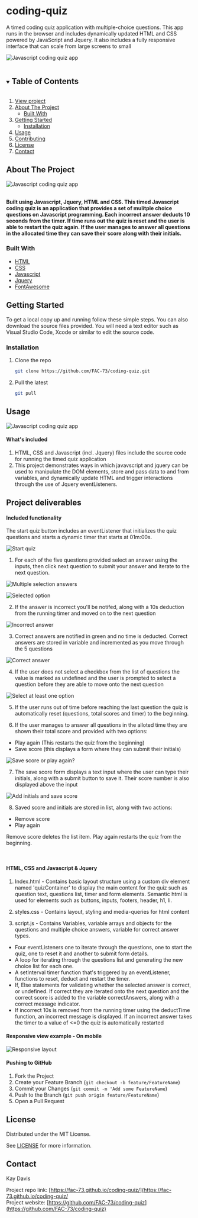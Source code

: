 # coding-quiz
A timed coding quiz application with multiple-choice questions. This app runs in the browser and includes dynamically updated HTML and CSS powered by JavaScript and Jquery. It also includes a fully responsive interface that can scale from large screens to small


![Javascript coding quiz app](https://github.com/FAC-73/coding-quiz/blob/main/Assets/Images/CodingQuizDemo.png?raw=true "Javascript coding quiz app")

<!-- TABLE OF CONTENTS -->
<details open="open">
  <summary><h2 style="display: inline-block">Table of Contents</h2></summary>
  <ol>
     <li>
      <a href="https://fac-73.github.io/coding-quiz/">View project</a></li>
    <li>
      <a href="#about-the-project">About The Project</a>
      <ul>
        <li><a href="#built-with">Built With</a></li>
      </ul>
    </li>
    <li>
      <a href="#getting-started">Getting Started</a>
      <ul>
        <li><a href="#installation">Installation</a></li>
      </ul>
    </li>
    <li><a href="#usage">Usage</a></li>
    <li><a href="#contributing">Contributing</a></li>
    <li><a href="#license">License</a></li>
    <li><a href="#contact">Contact</a></li>
  </ol>
</details>


<!-- ABOUT THE PROJECT -->
## About The Project

![Javascript coding quiz app](https://github.com/FAC-73/coding-quiz/blob/main/Assets/Images/score-total.png?raw=true "Javascript coding quiz app")
<br><br>

**Built using Javascript, Jquery, HTML and CSS. This timed Javascript coding quiz is an application that provides a set of mulitple choice questions on Javascript programming. Each incorrect answer deducts 10 seconds from the timer. If time runs out the quiz is reset and the user is able to restart the quiz again. If the user manages to answer all questions in the allocated time they can save their score along with their initials.**


### Built With

* [HTML](https://www.w3schools.com/)
* [CSS](https://www.w3schools.com/)
* [Javascript](https://www.w3schools.com/)
* [Jquery](https://jquery.com/)
* [FontAwesome](https://fontawesome.com/)


<!-- GETTING STARTED -->
## Getting Started

To get a local copy up and running follow these simple steps. You can also download the source files provided. You will need a text editor such as Visual Studio Code, Xcode or similar to edit the source code.

### Installation

1. Clone the repo
   ```sh
   git clone https://github.com/FAC-73/coding-quiz.git
   ```

2. Pull the latest
   ```sh
   git pull
   ```


<!-- USAGE EXAMPLES -->
## Usage

![Javascript coding quiz app](https://github.com/FAC-73/coding-quiz/blob/main/Assets/Images/CodingQuizDemo.png?raw=true "Javascript coding quiz app")

#### What's included
1. HTML, CSS and Javascript (incl. Jquery) files include the source code for running the timed quiz application
2. This project demonstrates ways in which javavscript and jquery can be used to manipulate the DOM elements, store and pass data to and from variables, and dynamically update HTML and trigger interactions through the use of Jquery eventListeners.


## Project deliverables

#### Included functionality
The start quiz button includes an eventListener that initializes the quiz questions and starts a dynamic timer that starts at 01m:00s.

![Start quiz](https://github.com/FAC-73/coding-quiz/blob/main/Assets/Images/Quiz-start.png?raw=true "Start quiz")
<br>

1. For each of the five questions provided select an answer using the inputs, then click next question to submit your answer and iterate to the next question.

![Multiple selection answers](https://github.com/FAC-73/coding-quiz/blob/main/Assets/Images/Questions-Init.png?raw=true  "Multiple selection answers")
<br>

![Selected option](https://github.com/FAC-73/coding-quiz/blob/main/Assets/Images/Question-select.png?raw=true "Selected option")
<br>

2. If the answer is incorrect you'll be notifed, along with a 10s deduction from the running timer and moved on to the next question

![Incorrect answer](https://github.com/FAC-73/coding-quiz/blob/main/Assets/Images/incorrect-answer.png?raw=true "Incorrect answer")
<br>

3. Correct answers are notified in green and no time is deducted. Correct answers are stored in variable and incremented as you move through the 5 questions

![Correct answer](https://github.com/FAC-73/coding-quiz/blob/main/Assets/Images/correct-answer.png?raw=true "Correct answer")
<br>

4. If the user does not select a checkbox from the list of questions the value is marked as undefined and the user is prompted to select a question before they are able to move onto the next question

![Select at least one option](https://github.com/FAC-73/coding-quiz/blob/main/Assets/Images/undefined.png?raw=true "Select at least one option")
<br>

5. If the user runs out of time before reaching the last question the quiz is automatically reset (questions, total scores and timer) to the beginning. 

6. If the user manages to answer all questions in the alloted time they are shown their total score and provided with two options: 
- Play again (This restarts the quiz from the beginning)
- Save score (this displays a form where they can submit their initials)

![Save score or play again?](https://github.com/FAC-73/coding-quiz/blob/main/Assets/Images/score-total.png?raw=true "Save score or play again?")
<br>

7. The save score form displays a text input where the user can type their initials, along with a submit button to save it. Their score number is also displayed above the input

![Add initials and save score](https://github.com/FAC-73/coding-quiz/blob/main/Assets/Images/Add-initials.png?raw=true "Add initials and save score")
<br>

8. Saved score and initials are stored in list, along with two actions:
- Remove score
- Play again

Remove score deletes the list item. Play again restarts the quiz from the beginning.

<br>


#### HTML, CSS and Javascript & Jquery
1. Index.html - Contains basic layout structure using a custom div element named 'quizContainer' to display the main content for the quiz such as question text, questions list, timer and form elements. 
Semantic html is used for elements such as buttons, inputs, footers, header, h1, li. 

2. styles.css - Contains layout, styling and media-queries for html content

3. script.js - Contains Variables, variable arrays and objects for the questions and multiple choice answers, variable for correct answer types. 
- Four eventListeners one to iterate through the questions, one to start the quiz, one to reset it and another to submit form details. 
- A loop for iterating through the questions list and generating the new choice list for each one. 
- A setInterval timer function that's triggered by an eventListener, functions to reset, deduct and restart the timer. 
- If, Else statements for validating whether the selected answer is correct, or undefined. If correct they are iterated onto the next question and the correct score is added to the variable correctAnswers, along with a correct message indicator. 
- If incorrect 10s is removed from the running timer using the deductTime function, an incorrect message is displayed. If an incorrect answer takes the timer to a value of <=0 the quiz is automatically restarted



#### Responsive view example - On mobile
![Responsive layout](https://github.com/FAC-73/coding-quiz/blob/main/Assets/Images/Responsive.png?raw=true "Responsive views")


#### Pushing to GitHub

1. Fork the Project
2. Create your Feature Branch (`git checkout -b feature/FeatureName`)
3. Commit your Changes (`git commit -m 'Add some FeatureName`)
4. Push to the Branch (`git push origin feature/FeatureName`)
5. Open a Pull Request



<!-- LICENSE -->
## License

Distributed under the MIT License. 

See [LICENSE](https://github.com/FAC-73/coding-quiz/blob/main/LICENSE) for more information.



<!-- CONTACT -->
## Contact

Kay Davis

Project repo link: [https://fac-73.github.io/coding-quiz/](https://fac-73.github.io/coding-quiz/
<br>
Project website: [https://github.com/FAC-73/coding-quiz](https://github.com/FAC-73/coding-quiz)
